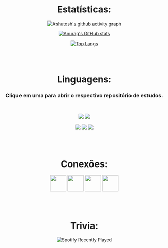 <div align="center">
  
# Estatísticas:
[![Ashutosh's github activity graph](https://activity-graph.herokuapp.com/graph?username=VianaSamuel&bg_color=242424&color=20d464&line=20d464&point=137f3b&hide_border=true)](https://github.com/ashutosh00710/github-readme-activity-graph)
  
[![Anurag's GitHub stats](https://github-readme-stats.vercel.app/api?username=VianaSamuel&show_icons=true&theme=darcula&hide_border=1&custom_title=Stats%3A&line_height=30px&title_color=20d464&icon_color=20d464&role=OWNER,COLLABORATOR)](https://github.com/anuraghazra/github-readme-stats)
  
[![Top Langs](https://github-readme-stats.vercel.app/api/top-langs/?username=VianaSamuel&theme=darcula&hide_border=1&custom_title=Top%20Languages%20by%20Commit&title_color=20d464&card_width=495&exclude_repo=spotify-box,music-box,productive-box,activity-box&role=OWNER,COLLABORATOR)](https://github.com/anuraghazra/github-readme-stats)
  
<br><br>

# Linguagens:
### Clique em uma para abrir o respectivo repositório de estudos.
<br>

<a href="https://github.com/VianaSamuelCV/Learning-WebDev"><img src="https://img.shields.io/badge/HTML5-E34F26?style=for-the-badge&logo=html5&logoColor=white"/></a>
<a href="https://github.com/VianaSamuelCV/Learning-WebDev"><img src="https://img.shields.io/badge/CSS3-1572B6?style=for-the-badge&logo=css3&logoColor=white"/></a>

<a href="https://github.com/VianaSamuelCV/Learning-C"><img src="https://img.shields.io/badge/C-00599C?style=for-the-badge&logo=c&logoColor=white"/></a> <a href="https://github.com/VianaSamuelCV/Learning-CPP"><img src="https://img.shields.io/badge/C%2B%2B-00599C?style=for-the-badge&logo=c%2B%2B&logoColor=white"/></a> <a href="https://github.com/VianaSamuelCV/Learning-Java-AEDs"><img src="https://img.shields.io/badge/java-%23ED8B00.svg?style=for-the-badge&logo=java&logoColor=white"/></a>


<br><br>

# Conexões:
<a href="https://www.linkedin.com/in/samuel-luiz-viana/"><img src="https://www.vectorlogo.zone/logos/linkedin/linkedin-tile.svg" width="50"></a>
<a href="https://www.instagram.com/samuluizzz/"><img src="https://www.vectorlogo.zone/logos/instagram/instagram-tile.svg" width="50"></a>
<a href="https://www.sptfy.com/samuluizzz/"><img src="https://www.vectorlogo.zone/logos/spotify/spotify-tile.svg" width="50"></a>
<a href="https://steamcommunity.com/id/panenosistema"><img src="https://www.vectorlogo.zone/logos/steampowered/steampowered-tile.svg" width="50"></a>
  
<br><br>
  
# Trivia:
![Spotify Recently Played](https://spotify-recently-played-readme.vercel.app/api?user=5lmidc5vcdasdtbchdeo7t0m8&width=495)
</div>
